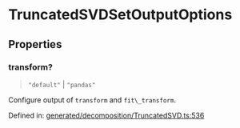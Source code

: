 # TruncatedSVDSetOutputOptions

## Properties

### transform?

> `"default"` \| `"pandas"`

Configure output of `transform` and `fit\_transform`.

Defined in:  [generated/decomposition/TruncatedSVD.ts:536](https://github.com/transitive-bullshit/scikit-learn-ts/blob/b59c1ff/packages/sklearn/src/generated/decomposition/TruncatedSVD.ts#L536)
